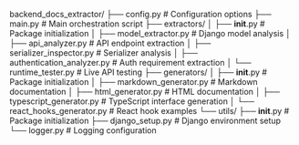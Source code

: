 backend_docs_extractor/
├── config.py # Configuration options
├── main.py # Main orchestration script
├── extractors/
│ ├── **init**.py # Package initialization
│ ├── model_extractor.py # Django model analysis
│ ├── api_analyzer.py # API endpoint extraction
│ ├── serializer_inspector.py # Serializer analysis
│ ├── authentication_analyzer.py # Auth requirement extraction
│ └── runtime_tester.py # Live API testing
├── generators/
│ ├── **init**.py # Package initialization
│ ├── markdown_generator.py # Markdown documentation
│ ├── html_generator.py # HTML documentation
│ ├── typescript_generator.py # TypeScript interface generation
│ └── react_hooks_generator.py # React hook examples
└── utils/
├── **init**.py # Package initialization
├── django_setup.py # Django environment setup
└── logger.py # Logging configuration
